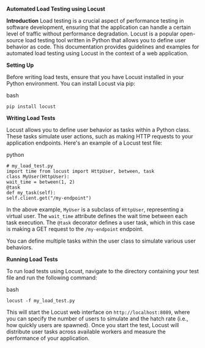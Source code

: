 **Automated Load Testing using Locust**

**Introduction**
Load testing is a crucial aspect of performance testing in software development, ensuring that the application can handle a certain level of traffic without performance degradation. Locust is a popular open-source load testing tool written in Python that allows you to define user behavior as code. This documentation provides guidelines and examples for automated load testing using Locust in the context of a web application.

**Setting Up**

Before writing load tests, ensure that you have Locust installed in your Python environment. You can install Locust via pip:

bash

    pip install locust

**Writing Load Tests**

Locust allows you to define user behavior as tasks within a Python class. These tasks simulate user actions, such as making HTTP requests to your application endpoints. Here's an example of a Locust test file:

python

    # my_load_test.py
    import time from locust import HttpUser, between, task
    class MyUser(HttpUser):
    wait_time = between(1, 2)
    @task
    def my_task(self):
    self.client.get("/my-endpoint")

In the above example, `MyUser` is a subclass of `HttpUser`, representing a virtual user. The `wait_time` attribute defines the wait time between each task execution. The `@task` decorator defines a user task, which in this case is making a GET request to the `/my-endpoint` endpoint.

You can define multiple tasks within the user class to simulate various user behaviors.

**Running Load Tests**

To run load tests using Locust, navigate to the directory containing your test file and run the following command:

bash

    locust -f my_load_test.py

This will start the Locust web interface on `http://localhost:8089`, where you can specify the number of users to simulate and the hatch rate (i.e., how quickly users are spawned). Once you start the test, Locust will distribute user tasks across available workers and measure the performance of your application.
